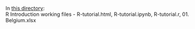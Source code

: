 In [this directory](https://github.com/Marchev-Science/summer-school-2021/tree/main/Angel_Marchev_Jr/):  
R Introduction working files - R-tutorial.html, R-tutorial.ipynb, R-tutorial.r, 01. Belgium.xlsx
